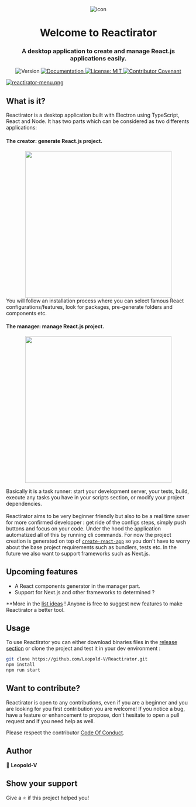 <div align="center"><img alt="icon" src="https://github.com/Leopold-V/Reactirator/blob/main/src/assets/icons/png/64x64.png" /></div>
<h1 align="center">Welcome to Reactirator </h1>
<h3 align="center">A desktop application to create and manage React.js applications easily.</h3>
<p align="center">
  <img alt="Version" src="https://img.shields.io/badge/version-1.0.0-blue.svg?cacheSeconds=2592000" />
  <a href="https://github.com/Leopold-V/Reactirator" target="_blank">
    <img alt="Documentation" src="https://img.shields.io/badge/documentation-yes-brightgreen.svg" />
  </a>
  <a href="#" target="_blank">
    <img alt="License: MIT" src="https://img.shields.io/badge/License-MIT-yellow.svg" />
  </a>
  <a href="https://github.com/leopold-v/Reactirator/blob/main/CODE_OF_CONDUCT.md" target="_blank">
    <img alt="Contributor Covenant" src="https://img.shields.io/badge/Contributor%20Covenant-2.0-4baaaa.svg" />
  </a>
</p>

[![reactirator-menu.png](https://i.postimg.cc/ydybWnm5/reactirator-menu.png)](https://postimg.cc/Hcj2hwP4)
## What is it?

Reactirator is a desktop application built with Electron using TypeScript, React and Node.
It has two parts which can be considered as two differents applications:

#### **The creator:** generate React.js project. 
  <div align="center">
	  <img src="https://i.gyazo.com/21ba6bb674f4c1b0be2a02252572b385.png" width="400" />
  </div>
You will follow an installation process where you can select famous React configurations/features, look for packages, pre-generate folders and components etc.

#### The manager: manage React.js project. 

  <div align="center">
	  <img src="https://i.gyazo.com/41d20f117adafee2113c4d31adc6ee58.png" width="400" />
  </div>
  
Basically it is a task runner: start your development server, your tests, build, execute any tasks you have in your scripts section, or modify your project dependencies.
<br>
<br>
Reactirator aims to be very beginner friendly but also to be a real time saver for more confirmed developper : get ride of the configs steps, simply push buttons and focus on your code.
Under the hood the application automatized all of this by running cli commands.
For now the project creation is generated on top of [``create-react-app``](https://github.com/facebook/create-react-app) so you don't have to worry about the base project requirements such as bundlers, tests etc. In the future we also want to support frameworks such as Next.js.

## Upcoming features
- A React components generator in the manager part.
- Support for Next.js and other frameworks to determined ?

**More in the [list ideas](https://github.com/Leopold-V/Reactirator/ideas) ! Anyone is free to suggest new features to make Reactirator a better tool.

## Usage

To use Reactirator you can either download binaries files in the [release section](https://github.com/Leopold-V/Reactirator/releases)
or clone the project and test it in your dev environment :

```sh
git clone https://github.com/Leopold-V/Reactirator.git
npm install
npm run start
```

## Want to contribute?

Reactirator is open to any contributions, even if you are a beginner and you are looking for you first contribution you are welcome!
If you notice a bug, have a feature or enhancement to propose, don't hesitate to open a pull request and if you need help as well.

Please respect the contributor [Code Of Conduct](https://github.com/leopold-v/Reactirator/blob/main/CODE_OF_CONDUCT.md).

## Author

👤 **Leopold-V**

## Show your support

Give a ⭐️ if this project helped you!
